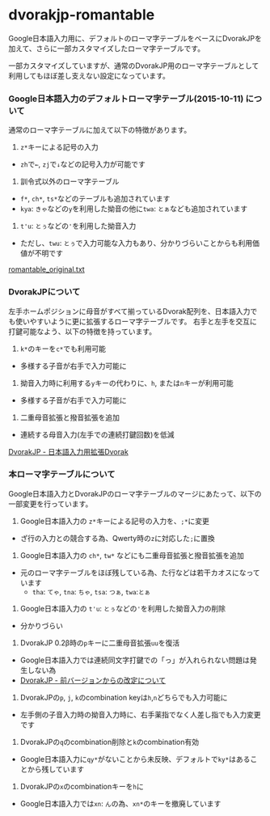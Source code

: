 # dvorakjp-romantable
Google日本語入力用に、デフォルトのローマ字テーブルをベースにDvorakJPを加えて、さらに一部カスタマイズしたローマ字テーブルです。

一部カスタマイズしていますが、通常のDvorakJP用のローマ字テーブルとして利用してもほぼ差し支えない設定になっています。

### Google日本語入力のデフォルトローマ字テーブル(2015-10-11) について

通常のローマ字テーブルに加えて以下の特徴があります。

1. `z*`キーによる記号の入力
  - `zh`で`←`, `zj`で`↓`などの記号入力が可能です
1. 訓令式以外のローマ字テーブル
  - `f*`, `ch*`, `ts*`などのテーブルも追加されています
  - `kya`: `きゃ`などの`y`を利用した拗音の他に`twa`: `とぁ`なども追加されています
1. `t'u`: `とぅ`などの`'`を利用した拗音入力
  - ただし、`twu`: `とぅ`で入力可能な入力もあり、分かりづらいことからも利用価値が不明です

[romantable_original.txt](https://github.com/shinespark/dvorak-romantable/blob/master/romantable_original.txt)

### DvorakJPについて

左手ホームポジションに母音がすべて揃っているDvorak配列を、日本語入力でも使いやすいように更に拡張するローマ字テーブルです。
右手と左手を交互に打鍵可能なよう、以下の特徴を持っています。

1. `k*`のキーを`c*`でも利用可能
  - 多様する子音が右手で入力可能に
1. 拗音入力時に利用する`y`キーの代わりに、`h`, または`n`キーが利用可能
  - 多様する子音が右手で入力可能に
1. 二重母音拡張と撥音拡張を追加
  - 連続する母音入力(左手での連続打鍵回数)を低減

[DvorakJP - 日本語入力用拡張Dvorak](http://www7.plala.or.jp/dvorakjp/dvorakjp.htm)

### 本ローマ字テーブルについて

Google日本語入力とDvorakJPのローマ字テーブルのマージにあたって、以下の一部変更を行っています。

1. Google日本語入力の `z*`キーによる記号の入力を、`;*`に変更
  - ざ行の入力との競合する為、Qwerty時の`z`に対応した`;`に置換
1. Google日本語入力の `ch*`, `tw*` などにも二重母音拡張と撥音拡張を追加
  - 元のローマ字テーブルをほぼ残している為、た行などは若干カオスになっています
    - `tha`: `てゃ`, `tna`: `ちゃ`, `tsa`: `つぁ`, `twa`:`とぁ`
1. Google日本語入力の `t'u`: `とぅ`などの`'`を利用した拗音入力の削除
  - 分かりづらい
1. DvorakJP 0.2β時の`p`キーに二重母音拡張`uu`を復活
  - Google日本語入力では連続同文字打鍵での「っ」が入れられない問題は発生しない為
  - [DvorakJP - 前バージョンからの改定について](http://www7.plala.or.jp/dvorakjp/)
1. DvorakJPの`p`, `j`, `k`のcombination keyは`h`,`n`どちらでも入力可能に
  - 左手側の子音入力時の拗音入力時に、右手薬指でなく人差し指でも入力変更です
1. DvorakJPの`q`のcombination削除と`k`のcombination有効
  - Google日本語入力に`qy*`がないことから未反映、デフォルトで`ky*`はあることから残しています
1. DvorakJPの`x`のcombinationキーを`h`に
  - Google日本語入力では`xn`: `ん`の為、`xn*`のキーを撤廃しています
